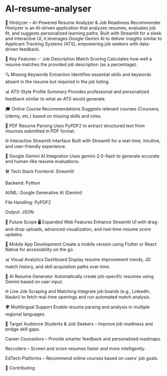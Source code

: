 # AI-resume-analyser
📄 Hirelyzer – AI-Powered Resume Analyzer & Job Readiness Recommender
Hirelyzer is an AI-driven application that analyzes resumes, evaluates job fit, and suggests personalized learning paths. Built with Streamlit for a sleek and interactive UI, it leverages Google Gemini AI to deliver insights similar to Applicant Tracking Systems (ATS), empowering job seekers with data-driven feedback.

🚀 Key Features
✅ Job Description Match Scoring
Calculates how well a resume matches the provided job description (as a percentage).

🔍 Missing Keywords Extraction
Identifies essential skills and keywords absent in the resume but required in the job listing.

📊 ATS-Style Profile Summary
Provides professional and personalized feedback similar to what an ATS would generate.

🎓 Online Course Recommendations
Suggests relevant courses (Coursera, Udemy, etc.) based on missing skills and roles.

📄 PDF Resume Parsing
Uses PyPDF2 to extract structured text from resumes submitted in PDF format.

🌐 Interactive Streamlit Interface
Built with Streamlit for a real-time, intuitive, and user-friendly experience.

🤖 Google Gemini AI Integration
Uses gemini-2.0-flash to generate accurate and human-like resume evaluations.

🛠️ Tech Stack
Frontend: Streamlit

Backend: Python

AI/ML: Google Generative AI (Gemini)

File Handling: PyPDF2

Output: JSON

🔮 Future Scope
🖥️ Expanded Web Features
Enhance Streamlit UI with drag-and-drop uploads, advanced visualization, and real-time resume score updates.

📱 Mobile App Development
Create a mobile version using Flutter or React Native for accessibility on the go.

📊 Visual Analytics Dashboard
Display resume improvement trends, JD match history, and skill acquisition paths over time.

🧠 AI Resume Generator
Automatically create job-specific resumes using Gemini based on user input.

🌐 Live Job Scraping and Matching
Integrate job boards (e.g., LinkedIn, Naukri) to fetch real-time openings and run automated match analysis.

🌍 Multilingual Support
Enable resume parsing and analysis in multiple regional languages.

👤 Target Audience
Students & Job Seekers – Improve job readiness and bridge skill gaps.

Career Counselors – Provide smarter feedback and personalized roadmaps.

Recruiters – Screen and score resumes faster and more intelligently.

EdTech Platforms – Recommend online courses based on users’ job goals.

🤝 Contributing

